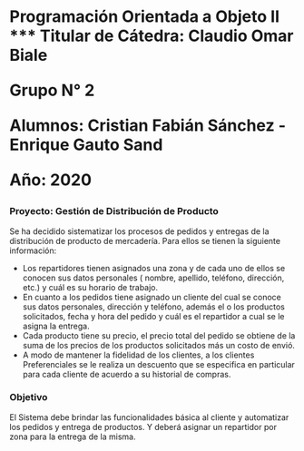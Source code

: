 <h1> Programación Orientada a Objeto II
***
  Titular de Cátedra: Claudio Omar Biale


Grupo N° 2


Alumnos: Cristian Fabián Sánchez - Enrique Gauto Sand


Año: 2020 </h1>


### Proyecto: Gestión de Distribución de Producto
  
  Se ha decidido sistematizar los procesos de pedidos y entregas de la distribución de producto de mercadería. Para ellos se tienen la siguiente información:
 * Los repartidores tienen asignados una zona y de cada uno de ellos se conocen sus datos personales ( nombre, apellido, teléfono, dirección, etc.) y cuál es su horario de trabajo. 
 * En cuanto a los pedidos tiene asignado un cliente del cual se conoce sus datos personales, dirección y teléfono, además el o los productos solicitados, fecha y hora del pedido y cuál es el repartidor a cual se le asigna la entrega. 
 * Cada producto tiene su precio, el precio total del pedido se obtiene de la suma de los precios de los productos solicitados más un costo de envió. 
 * A modo de mantener la fidelidad de los clientes, a los clientes Preferenciales se le realiza un descuento que se especifica en particular para cada cliente de acuerdo a su historial de compras.

### Objetivo

El Sistema debe brindar las funcionalidades básica al cliente y automatizar los pedidos y entrega de productos. Y deberá asignar un repartidor por zona para la entrega de la misma.

